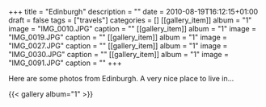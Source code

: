 +++
title = "Edinburgh"
description = ""
date = 2010-08-19T16:12:15+01:00
draft = false
tags = ["travels"]
categories = []
[[gallery_item]]
album = "1"
image = "IMG_0010.JPG"
caption = ""
[[gallery_item]]
album = "1"
image = "IMG_0019.JPG"
caption = ""
[[gallery_item]]
album = "1"
image = "IMG_0027.JPG"
caption = ""
[[gallery_item]]
album = "1"
image = "IMG_0030.JPG"
caption = ""
[[gallery_item]]
album = "1"
image = "IMG_0091.JPG"
caption = ""
+++

Here are some photos from Edinburgh. A very nice place to live in…

<!--more-->

{{< gallery album="1" >}}

